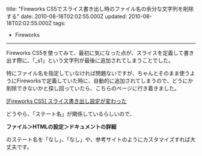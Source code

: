 title: "Fireworks CS5でスライス書き出し時のファイル名の余分な文字列を削除する"
date: 2010-08-18T02:02:55.000Z
updated: 2010-08-18T02:02:55.000Z
tags: 
  - Fireworks
---


Fireworks CS5を使ってみて、最初に気になった点が、スライスを定義して書き出す際に、「_s1」という文字列が最後に追加されてしまうことでした。

特にファイル名を指定していなければ問題ないですが、ちゃんとそのまま使うようにFireworksで定義していた時に、自動的に追加されてしまうので、どうにか削除できないかと探し回っていたら、こちらのページに行き着きました。

[[Fireworks CS5] スライス書き出し設定が変わった](http://web.r-studio.jp/columns/items/change_options_for_slices.html)

どうやら、「ステート名」が関係しているらしいので、

**ファイル＞HTMLの設定＞ドキュメントの詳細**

のステート名を「なし」、「なし」や、参考サイトのようにカスタマイズすれば大丈夫です。


